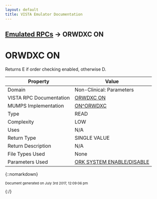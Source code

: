 ```yaml
---
layout: default
title: VISTA Emulator Documentation
---
```


## [Emulated RPCs](TableOfContents) &#8594; ORWDXC ON
# ORWDXC ON

Returns E if order checking enabled, otherwise D.

Property | Value
--- | ---
Domain | Non-Clinical: Parameters
VISTA RPC Documentation | [ORWDXC ON](../VISTARPC/ORWDXC_ON)
MUMPS Implementation | [ON^ORWDXC](http://code.osehra.org/dox/Routine_ORWDXC_source.html)
Type | READ
Complexity | LOW
Uses | N/A
Return Type | SINGLE VALUE
Return Description | N/A
File Types Used | None
Parameters Used | [ORK SYSTEM ENABLE/DISABLE](../Parameters/ORK_SYSTEM_ENABLE_DISABLE)


{::nomarkdown} <br/><p style="font-size: 11px">Document generated on July 3rd 2017, 12:09:06 pm</p>{:/}